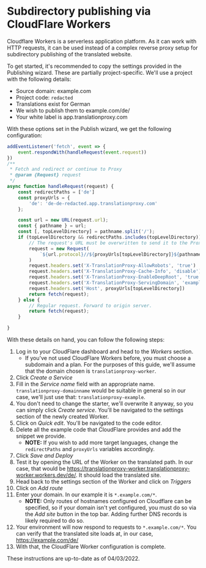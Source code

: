 # Subdirectory publishing via CloudFlare Workers

Cloudflare Workers is a serverless application platform. As it can work with HTTP requests, it can be used instead of a complex reverse proxy setup for subdirectory publishing of the translated website.

To get started, it's recommended to copy the settings provided in the Publishing wizard. These are partially project-specific. We'll use a project with the following details:

- Source domain: example.com
- Project code: `redacted`
- Translations exist for German
- We wish to publish them to example.com/de/
- Your white label is app.translationproxy.com

With these options set in the Publish wizard, we get the following configuration:

```javascript
addEventListener('fetch', event => {
    event.respondWith(handleRequest(event.request))
})
/**
 * Fetch and redirect or continue to Proxy
 * @param {Request} request
 */
async function handleRequest(request) {
    const redirectPaths = ['de']
    const proxyUrls = {
        'de': 'de-de-redacted.app.translationproxy.com'
    };

    const url = new URL(request.url);
    const { pathname } = url;
    const [, topLevelDirectory] = pathname.split('/');
    if (topLevelDirectory && redirectPaths.includes(topLevelDirectory)) {
        // The request's URL must be overwritten to send it to the Proxy
        request = new Request(
            `${url.protocol}//${proxyUrls[topLevelDirectory]}${pathname}${url.search}`
        )
        request.headers.set('X-TranslationProxy-AllowRobots', 'true')
        request.headers.set('X-TranslationProxy-Cache-Info', 'disable')
        request.headers.set('X-TranslationProxy-EnableDeepRoot', 'true')
        request.headers.set('X-TranslationProxy-ServingDomain', 'example.com')
        request.headers.set('Host', proxyUrls[topLevelDirectory])
        return fetch(request);
    } else {
        // Regular request. Forward to origin server.
        return fetch(request);
    }

}
```

With these details on hand, you can follow the following steps:

1. Log in to your CloudFlare dashboard and head to the *Workers* section.
    - If you've not used CloudFlare Workers before, you must choose a subdomain and a plan. For the purposes of this guide, we'll assume that the domain chosen is `translationproxy-worker`. 
2. Click *Create a Service*
3. Fill in the *Service name* field with an appropriate name. `translationproxy-domainname` would be suitable in general so in our case, we'll just use that: `translationproxy-example`.
4. You don't need to change the starter, we'll overwrite it anyway, so you can simply click *Create service*. You'll be navigated to the settings section of the newly created Worker.
5. Click on *Quick edit*. You'll be navigated to the code editor. 
6. Delete all the example code that CloudFlare provides and add the snippet we provide.
    - **NOTE:** If you wish to add more target languages, change the `redirectPaths` and `proxyUrls` variables accordingly. 
7. Click *Save and Deploy*
8. Test it by opening the URL of the Worker on the translated path. In our case, that would be https://translationproxy-worker.translationproxy-worker.workers.dev/de/. It should load the translated site.
9. Head back to the settings section of the Worker and click on *Triggers*
10. Click on *Add route*
11. Enter your domain. In our example it is `*.example.com/*`.
    - **NOTE:** Only routes of hostnames configured on Cloudflare can be specified, so if your domain isn't yet configured, you must do so via the *Add site* button in the top bar. Adding further DNS records is likely required to do so.
12. Your environment will now respond to requests to `*.example.com/*`. You can verify that the translated site loads at, in our case, https://example.com/de/
13. With that, the CloudFlare Worker configuration is complete.

These instructions are up-to-date as of 04/03/2022.